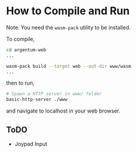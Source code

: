 # How to Compile and Run

Note: You need the `wasm-pack` utility to be installed.

To compile, 

```bash
cd argentum-web
...

wasm-pack build --target web --out-dir www/wasm
...
```

then to run,

```bash
# Spawn a HTTP server in www/ folder
basic-http-server ./www
```

and navigate to localhost in your web browser.


## ToDO

- Joypad Input
